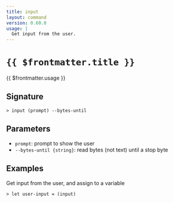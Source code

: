 ```yaml
---
title: input
layout: command
version: 0.60.0
usage: |
  Get input from the user.
---
```


# `{{ $frontmatter.title }}`

<div style='white-space: pre-wrap;'>{{ $frontmatter.usage }}</div>

## Signature

```> input (prompt) --bytes-until```

## Parameters

 -  `prompt`: prompt to show the user
 -  `--bytes-until {string}`: read bytes (not text) until a stop byte

## Examples

Get input from the user, and assign to a variable
```shell
> let user-input = (input)
```
